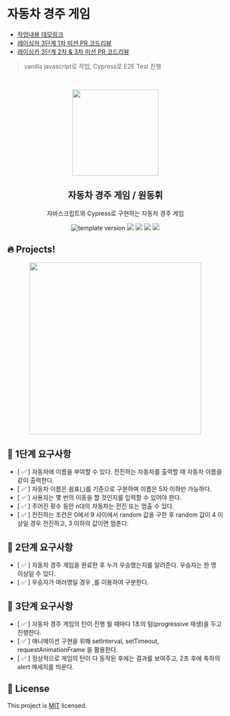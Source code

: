 # 자동차 경주 게임
- [작업내용 데모링크](https://wondonghwi.github.io/nextstep-js-racingcar)
- [레이싱카 3단계 1차 미션 PR 코드리뷰](https://github.com/next-step/js-racingcar/pull/106)
- [레이싱카 3단계 2차 & 3차 미션 PR 코드리뷰](https://github.com/next-step/js-racingcar/pull/111)

> vanilla javascript로 작업, Cypress로 E2E Test 진행

<br/>
<p align="middle" >
  <img width="200px;" src="https://user-images.githubusercontent.com/50367798/106415730-2645a280-6493-11eb-876c-ef7172652261.png"/>
</p>
<h2 align="middle">자동차 경주 게임 / 원동휘</h2>
<p align="middle">자바스크립트와 Cypress로 구현하는 자동차 경주 게임</p>
<p align="middle">
  <img src="https://img.shields.io/badge/version-1.0.0-blue?style=flat-square" alt="template version"/>
  <img src="https://img.shields.io/badge/language-html-red.svg?style=flat-square"/>
  <img src="https://img.shields.io/badge/language-css-blue.svg?style=flat-square"/>
  <img src="https://img.shields.io/badge/language-js-yellow.svg?style=flat-square"/>
  <img src="https://img.shields.io/badge/license-MIT-brightgreen.svg?style=flat-square"/>
</p>

## 🔥 Projects!
<p align="middle">
  <img width="400" src="https://techcourse-storage.s3.ap-northeast-2.amazonaws.com/7c76e809d82a4a3aa0fd78a86be25427">
</p>


## 🎯 1단계 요구사항
- [ ✅ ] 자동차에 이름을 부여할 수 있다. 전진하는 자동차를 출력할 때 자동차 이름을 같이 출력한다.
- [ ✅ ] 자동차 이름은 쉼표(,)를 기준으로 구분하며 이름은 5자 이하만 가능하다.
- [ ✅ ] 사용자는 몇 번의 이동을 할 것인지를 입력할 수 있어야 한다.
- [ ✅ ] 주어진 횟수 동안 n대의 자동차는 전진 또는 멈출 수 있다.
- [ ✅ ] 전진하는 조건은 0에서 9 사이에서 random 값을 구한 후 random 값이 4 이상일 경우 전진하고, 3 이하의 값이면 멈춘다.

## 🎯 2단계 요구사항
- [ ✅ ] 자동차 경주 게임을 완료한 후 누가 우승했는지를 알려준다. 우승자는 한 명 이상일 수 있다.
- [ ✅ ] 우승자가 여러명일 경우 ,를 이용하여 구분한다.

## 🎯 3단계 요구사항
- [ ✅ ] 자동차 경주 게임의 턴이 진행 될 때마다 1초의 텀(progressive 재생)을 두고 진행한다.
- [ ✅ ] 애니메이션 구현을 위해 setInterval, setTimeout, requestAnimationFrame 을 활용한다.
- [ ✅ ] 정상적으로 게임의 턴이 다 동작된 후에는 결과를 보여주고, 2초 후에 축하의 alert 메세지를 띄운다.

## 📝 License

This project is [MIT](https://github.com/next-step/js-racingcar/blob/main/LICENSE) licensed.
